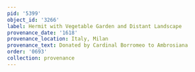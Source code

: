 ```yaml
---
pid: '5399'
object_id: '3266'
label: Hermit with Vegetable Garden and Distant Landscape
provenance_date: '1618'
provenance_location: Italy, Milan
provenance_text: Donated by Cardinal Borromeo to Ambrosiana
order: '0693'
collection: provenance
---
```

